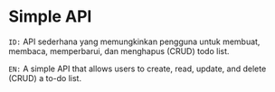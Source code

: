 # Simple API
`ID:` API sederhana yang memungkinkan pengguna untuk membuat, membaca, memperbarui, dan menghapus (CRUD) todo list.

`EN:` A simple API that allows users to create, read, update, and delete (CRUD) a to-do list.